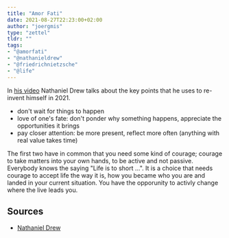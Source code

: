 ```yaml
---
title: "Amor Fati"
date: 2021-08-27T22:23:00+02:00
author: "joergmis"
type: "zettel"
tldr: ""
tags:
- "@amorfati"
- "@nathanieldrew"
- "@friedrichnietzsche"
- "@life"
---
```


In [his video](https://www.youtube.com/watch?v=NpJpjlLze5k) Nathaniel Drew
talks about the key points that he uses to re-invent himself in 2021.

- don't wait for things to happen
- love of one's fate: don't ponder why something happens, appreciate the
  opportunities it brings
- pay closer attention: be more present, reflect more often (anything with real
  value takes time)

The first two have in common that you need some kind of courage; courage to
take matters into your own hands, to be active and not passive. Everybody knows
the saying "Life is to short ...". It is a choice that needs courage to accept
life the way it is, how you became who you are and landed in your current
situation. You have the opporunity to activly change where the live leads you.

## Sources

- [Nathaniel Drew](https://www.youtube.com/watch?v=ZcGVQPYKSiU)
